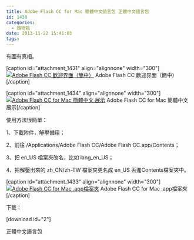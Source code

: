 ```yaml
---
title: Adobe Flash CC for Mac 簡體中文語言包 正體中文語言包
id: 1430
categories:
  - 雜物箱
date: 2013-11-22 15:41:03
tags:
---
```


有圖有真相。

[caption id="attachment_1431" align="alignnone" width="300"][![Adobe Flash CC 歡迎界面（簡中）](/wp-content/uploads/2014/05/螢幕快照-2013-11-22-09.31.47-300x300.png)](/wp-content/uploads/2014/05/螢幕快照-2013-11-22-09.31.47-e1389272757168.png) Adobe Flash CC 歡迎界面（簡中）[/caption]

[caption id="attachment_1434" align="alignnone" width="300"][![Adobe Flash CC for Mac 簡體中文 展示](/wp-content/uploads/2014/05/螢幕快照-2013-11-22-09.31.31-300x187.png)](/wp-content/uploads/2014/05/螢幕快照-2013-11-22-09.31.31-e1389272750542.png) Adobe Flash CC for Mac 簡體中文 展示[/caption]

<!--more-->

使用方法很簡單：

1、下載附件，解壓備用；

2、前往 /Applications/Adobe Flash CC/Adobe Flash CC.app/Contents；

3、把 en_US 檔案夾改名，比如 lang_en_US；

4、把解壓出來的 zh_CN/zh-TW 檔案夾更名成 en_US 丟進Contents檔案夾中。

[caption id="attachment_1433" align="alignnone" width="300"][![Adobe Flash CC for Mac .app檔案夾](/wp-content/uploads/2014/05/螢幕快照-2013-11-22-09.32.09-300x208.png)](/wp-content/uploads/2014/05/螢幕快照-2013-11-22-09.32.09-e1389272754904.png) Adobe Flash CC for Mac .app檔案夾[/caption]

下載：

[download id="2"]

正體中文語言包